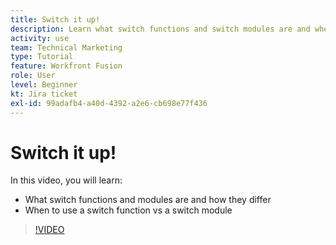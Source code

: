 ```yaml
---
title: Switch it up!
description: Learn what switch functions and switch modules are and when to use a switch function vs a switch module in [!DNL Adobe Workfront Fusion].
activity: use
team: Technical Marketing
type: Tutorial
feature: Workfront Fusion
role: User
level: Beginner
kt: Jira ticket
exl-id: 99adafb4-a40d-4392-a2e6-cb698e77f436
---
```

# Switch it up!

In this video, you will learn:

* What switch functions and modules are and how they differ
* When to use a switch function vs a switch module

>[!VIDEO](https://video.tv.adobe.com/v/335288/?quality=12)
